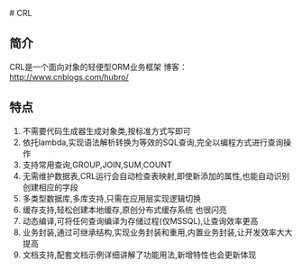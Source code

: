 ﻿﻿# CRL
## 简介
CRL是一个面向对象的轻便型ORM业务框架
博客：http://www.cnblogs.com/hubro/

## 特点

1. 不需要代码生成器生成对象类,按标准方式写即可
2. 依托lambda,实现语法解析转换为等效的SQL查询,完全以编程方式进行查询操作
3. 支持常用查询,GROUP,JOIN,SUM,COUNT
4. 无需维护数据表,CRL运行会自动检查表映射,即使新添加的属性,也能自动识别创建相应的字段
5. 多类型数据库,多库支持,只需在应用层实现逻辑切换
6. 缓存支持,轻松创建本地缓存,原创分布式缓存系统 也很闪亮
7. 动态编译,可将任何查询编译为存储过程(仅MSSQL),让查询效率更高
8. 业务封装,通过可继承结构,实现业务封装和重用,内置业务封装,让开发效率大大提高
9. 文档支持,配套文档示例详细讲解了功能用法,新增特性也会更新体现